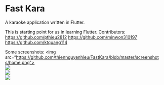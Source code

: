 # Fast Kara

A karaoke application written in Flutter.

This is starting point for us in learning Flutter.
Contributors:
https://github.com/pthieu2812
https://github.com/minwon310197
https://github.com/ktquang114

Some screenshots:
<img src=“https://github.com/thiennguyenhieu/FastKara/blob/master/screenshots/home.png">                                                                      
<img src=“https://github.com/thiennguyenhieu/FastKara/blob/master/screenshots/playsong.png>                                                                               
<img src=“https://github.com/thiennguyenhieu/FastKara/blob/master/screenshots/search.png>                                                                   
<img src=“https://github.com/thiennguyenhieu/FastKara/blob/master/screenshots/user.png>

